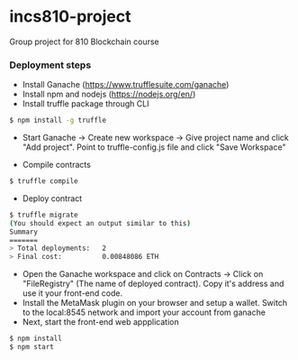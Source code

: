 # incs810-project
Group project for 810 Blockchain course

### Deployment steps
* Install Ganache (https://www.trufflesuite.com/ganache)
* Install npm and nodejs (https://nodejs.org/en/)
* Install truffle package through CLI
```bash
$ npm install -g truffle
```
* Start Ganache -> Create new workspace -> Give project name and click "Add project". Point to truffle-config.js file and click "Save Workspace"

* Compile contracts
```bash
$ truffle compile
```

* Deploy contract
```bash
$ truffle migrate
(You should expect an output similar to this)
Summary
=======
> Total deployments:   2
> Final cost:          0.00848086 ETH

```

* Open the Ganache workspace and click on Contracts -> Click on "FileRegistry" (The name of deployed contract). Copy it's address and use it your front-end code.
* Install the MetaMask plugin on your browser and setup a wallet. Switch to the local:8545 network and import your account from ganache
* Next, start the front-end web appplication
```bash
$ npm install
$ npm start
```
